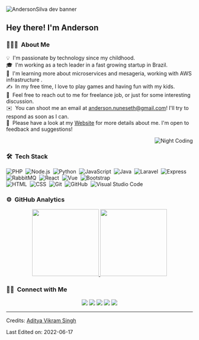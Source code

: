 ![AndersonSilva dev banner](https://raw.githubusercontent.com/nuneseth/nuneseth/master/banner2.jpg)

<h2>Hey there! I'm Anderson</h2>

<!-- ## 👋 &nbsp;Hey there! I'm Anderson -->

### 👨🏻‍💻 &nbsp;About Me

💡 &nbsp;I'm passionate by technology since my childhood.\
🎓 &nbsp;I'm working as a tech leader in a fast growing startup in Brazil.\
🌱 &nbsp;I'm learning more about microservices and mesageria, working with AWS infrastructure .\
✍️ &nbsp;In my free time, I love to play games and having fun with my kids.\
💬 &nbsp;Feel free to reach out to me for freelance job, or just for some interesting discussion.\
✉️ &nbsp;You can shoot me an email at anderson.nuneseth@gmail.com! I'll try to respond as soon as I can.\
📄 &nbsp;Please have a look at my [Website](https://www.andersonsilva.dev) for more details about me. I'm open to feedback and suggestions!

<img alt="Night Coding" src="https://raw.githubusercontent.com/nuneseth/nuneseth/master/Night-Coding.gif" align="right"/>
<br>


### 🛠 &nbsp;Tech Stack

![PHP](https://img.shields.io/badge/-PHP-05122A?style=flat&logo=php)&nbsp;
![Node.js](https://img.shields.io/badge/-Node.js-05122A?style=flat&logo=node.js)&nbsp;
![Python](https://img.shields.io/badge/-Python-05122A?style=flat&logo=python)&nbsp;
![JavaScript](https://img.shields.io/badge/-JavaScript-05122A?style=flat&logo=javascript)&nbsp;
![Java](https://img.shields.io/badge/-Java-05122A?style=flat&logo=Java&logoColor=FFA518)&nbsp;
![Laravel](https://img.shields.io/badge/-Laravel-05122A?style=flat&logo=Laravel&logoColor=FFA518)&nbsp;
![Express](https://img.shields.io/badge/-Express-05122A?style=flat&logo=Express&logoColor=FFA518)&nbsp;
![RabbitMQ](https://img.shields.io/badge/-RabbitMQ-05122A?style=flat&logo=RabbitMq&logoColor=FFA518)&nbsp;
![React](https://img.shields.io/badge/-React-05122A?style=flat&logo=react)&nbsp;
![Vue](https://img.shields.io/badge/-Vue%20Js-05122A?style=flat&logo=vue.js)&nbsp;
![Bootstrap](https://img.shields.io/badge/-Bootstrap-05122A?style=flat&logo=bootstrap&logoColor=563D7C)\
![HTML](https://img.shields.io/badge/-HTML-05122A?style=flat&logo=HTML5)&nbsp;
![CSS](https://img.shields.io/badge/-CSS-05122A?style=flat&logo=CSS3&logoColor=1572B6)&nbsp;
![Git](https://img.shields.io/badge/-Git-05122A?style=flat&logo=git)&nbsp;
![GitHub](https://img.shields.io/badge/-GitHub-05122A?style=flat&logo=github)&nbsp;
![Visual Studio Code](https://img.shields.io/badge/-Visual%20Studio%20Code-05122A?style=flat&logo=visual-studio-code&logoColor=007ACC)&nbsp;

### ⚙️ &nbsp;GitHub Analytics

<p align="center">
<a href="https://github.com/nuneseth">
  <img height="180em" src="https://github-readme-stats-eight-theta.vercel.app/api?username=nuneseth&show_icons=true&theme=algolia&include_all_commits=true&count_private=true"/>
  <img height="180em" src="https://github-readme-stats-eight-theta.vercel.app/api/top-langs/?username=nuneseth&layout=compact&langs_count=8&theme=algolia"/>
</a>
</p>

### 🤝🏻 &nbsp;Connect with Me

<p align="center">
<a href="https://www.AndersonSilva.dev"><img src="https://img.shields.io/badge/-AndersonSilva.dev-3423A6?style=flat&logo=Google-Chrome&logoColor=white"/></a>
<a href="https://linkedin.com/in/andersontrti"><img src="https://img.shields.io/badge/-Anderson N. Silva-0077B5?style=flat&logo=Linkedin&logoColor=white"/></a>
<a href="mailto:anderson.nuneseth@gmail.com"><img src="https://img.shields.io/badge/-anderson.nuneseth@gmail.com-D14836?style=flat&logo=Gmail&logoColor=white"/></a>
<a href="https://instagram.com/andersontrti"><img src="https://img.shields.io/badge/-@andersontrti-E4405F?style=flat&logo=Instagram&logoColor=white"/></a>
<a href="https://facebook.com/andersontrti"><img src="https://img.shields.io/badge/-@andersontrti-1877F2?style=flat&logo=Facebook&logoColor=white"/></a>
</p>

-----
Credits: [Aditya Vikram Singh](https://github.com/AVS1508)

Last Edited on: 2022-06-17
